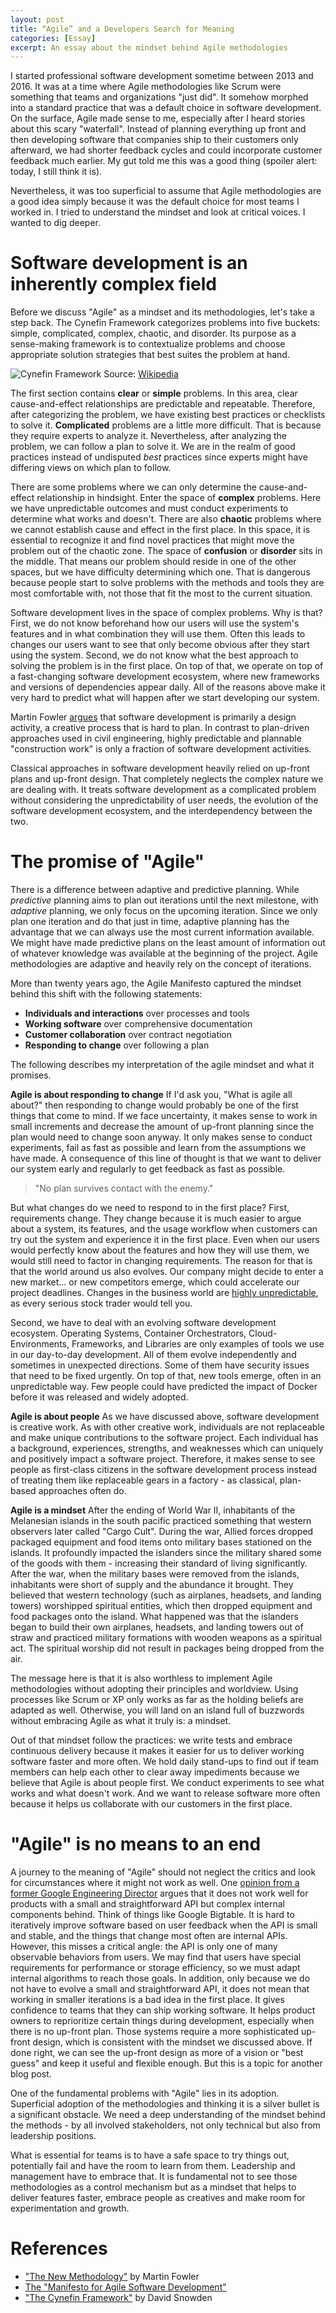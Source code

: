 ```yaml
---
layout: post
title: “Agile” and a Developers Search for Meaning
categories: [Essay]
excerpt: An essay about the mindset behind Agile methodologies
---
```


I started professional software development sometime between 2013 and 2016. It was at a time where Agile methodologies like Scrum were something that teams and organizations "just did". It somehow morphed into a standard practice that was a default choice in software development. On the surface, Agile made sense to me, especially after I heard stories about this scary "waterfall". Instead of planning everything up front and then developing software that companies ship to their customers only afterward, we had shorter feedback cycles and could incorporate customer feedback much earlier. My gut told me this was a good thing (spoiler alert: today, I still think it is).

Nevertheless, it was too superficial to assume that Agile methodologies are a good idea simply because it was the default choice for most teams I worked in. I tried to understand the mindset and look at critical voices. I wanted to dig deeper.

# Software development is an inherently complex field

Before we discuss "Agile" as a mindset and its methodologies, let's take a step back. The Cynefin Framework categorizes problems into five buckets: simple, complicated, complex, chaotic, and disorder. Its purpose as a sense-making framework is to contextualize problems and choose appropriate solution strategies that best suites the problem at hand.

![Cynefin Framework](/assets/2022-11-02/cynefin.jpg)
Source: [Wikipedia](https://upload.wikimedia.org/wikipedia/commons/thumb/a/ab/Cynefin_framework_2022.jpg/800px-Cynefin_framework_2022.jpg)

The first section contains **clear** or **simple** problems. In this area, clear cause-and-effect relationships are predictable and repeatable. Therefore, after categorizing the problem, we have existing best practices or checklists to solve it. **Complicated** problems are a little more difficult. That is because they require experts to analyze it. Nevertheless, after analyzing the problem, we can follow a plan to solve it. We are in the realm of good practices instead of undisputed *best* practices since experts might have differing views on which plan to follow.

There are some problems where we can only determine the cause-and-effect relationship in hindsight. Enter the space of **complex** problems. Here we have unpredictable outcomes and must conduct experiments to determine what works and doesn't. There are also **chaotic** problems where we cannot establish cause and effect in the first place. In this space, it is essential to recognize it and find novel practices that might move the problem out of the chaotic zone. The space of **confusion** or **disorder** sits in the middle. That means our problem should reside in one of the other spaces, but we have difficulty determining which one. That is dangerous because people start to solve problems with the methods and tools they are most comfortable with, not those that fit the most to the current situation.

Software development lives in the space of complex problems. Why is that? First, we do not know beforehand how our users will use the system's features and in what combination they will use them. Often this leads to changes our users want to see that only become obvious after they start using the system. Second, we do not know what the best approach to solving the problem is in the first place. On top of that, we operate on top of a fast-changing software development ecosystem, where new frameworks and versions of dependencies appear daily. All of the reasons above make it very hard to predict what will happen after we start developing our system.

Martin Fowler [argues](https://www.martinfowler.com/articles/newMethodology.html) that software development is primarily a design activity, a creative process that is hard to plan. In contrast to plan-driven approaches used in civil engineering, highly predictable and plannable "construction work" is only a fraction of software development activities.

Classical approaches in software development heavily relied on up-front plans and up-front design. That completely neglects the complex nature we are dealing with. It treats software development as a complicated problem without considering the unpredictability of user needs, the evolution of the software development ecosystem, and the interdependency between the two.

# The promise of "Agile"

There is a difference between adaptive and predictive planning. While *predictive* planning aims to plan out iterations until the next milestone, with *adaptive* planning, we only focus on the upcoming iteration. Since we only plan one iteration and do that just in time, adaptive planning has the advantage that we can always use the most current information available. We might have made predictive plans on the least amount of information out of whatever knowledge was available at the beginning of the project. Agile methodologies are adaptive and heavily rely on the concept of iterations.

More than twenty years ago, the Agile Manifesto captured the mindset behind this shift with the following statements:
- **Individuals and interactions** over processes and tools
- **Working software** over comprehensive documentation
- **Customer collaboration** over contract negotiation
- **Responding to change** over following a plan

The following describes my interpretation of the agile mindset and what it promises.

**Agile is about responding to change**
If I'd ask you, "What is agile all about?" then responding to change would probably be one of the first things that come to mind. If we face uncertainty, it makes sense to work in small increments and decrease the amount of up-front planning since the plan would need to change soon anyway. It only makes sense to conduct experiments, fail as fast as possible and learn from the assumptions we have made. A consequence of this line of thought is that we want to deliver our system early and regularly to get feedback as fast as possible.

> "No plan survives contact with the enemy."

But what changes do we need to respond to in the first place? First, requirements change. They change because it is much easier to argue about a system, its features, and the usage workflow when customers can try out the system and experience it in the first place. Even when our users would perfectly know about the features and how they will use them, we would still need to factor in changing requirements. The reason for that is that the world around us also evolves. Our company might decide to enter a new market... or new competitors emerge, which could accelerate our project deadlines. Changes in the business world are [highly unpredictable](https://en.wikipedia.org/wiki/Fooled_by_Randomness), as every serious stock trader would tell you.

Second, we have to deal with an evolving software development ecosystem. Operating Systems, Container Orchestrators, Cloud-Environments, Frameworks, and Libraries are only examples of tools we use in our day-to-day development. All of them evolve independently and sometimes in unexpected directions. Some of them have security issues that need to be fixed urgently. On top of that, new tools emerge, often in an unpredictable way. Few people could have predicted the impact of Docker before it was released and widely adopted.

**Agile is about people**
As we have discussed above, software development is creative work. As with other creative work, individuals are not replaceable and make unique contributions to the software project. Each individual has a background, experiences, strengths, and weaknesses which can uniquely and positively impact a software project. Therefore, it makes sense to see people as first-class citizens in the software development process instead of treating them like replaceable gears in a factory - as classical, plan-based approaches often do.

**Agile is a mindset**
After the ending of World War II, inhabitants of the Melanesian islands in the south pacific practiced something that western observers later called "Cargo Cult". During the war, Allied forces dropped packaged equipment and food items onto military bases stationed on the islands. It profoundly impacted the islanders since the military shared some of the goods with them - increasing their standard of living significantly. After the war, when the military bases were removed from the islands, inhabitants were short of supply and the abundance it brought.
They believed that western technology (such as airplanes, headsets, and landing towers) worshipped spiritual entities, which then dropped equipment and food packages onto the island. What happened was that the islanders began to build their own airplanes, headsets, and landing towers out of straw and practiced military formations with wooden weapons as a spiritual act. The spiritual worship did not result in packages being dropped from the air.

The message here is that it is also worthless to implement Agile methodologies without adopting their principles and worldview. Using processes like Scrum or XP only works as far as the holding beliefs are adapted as well. Otherwise, you will land on an island full of buzzwords without embracing Agile as what it truly is: a mindset.

Out of that mindset follow the practices: we write tests and embrace continuous delivery because it makes it easier for us to deliver working software faster and more often. We hold daily stand-ups to find out if team members can help each other to clear away impediments because we believe that Agile is about people first. We conduct experiments to see what works and what doesn't work. And we want to release software more often because it helps us collaborate with our customers in the first place.

# "Agile" is no means to an end
A journey to the meaning of "Agile" should not neglect the critics and look for circumstances where it might not work as well. One [opinion from a former Google Engineering Director](https://www.quora.com/Why-do-some-developers-at-strong-companies-like-Google-consider-Agile-development-to-be-nonsense/answer/David-Jeske?share=1) argues that it does not work well for products with a small and straightforward API but complex internal components behind. Think of things like Google Bigtable. It is hard to iteratively improve software based on user feedback when the API is small and stable, and the things that change most often are internal APIs. However, this misses a critical angle: the API is only one of many observable behaviors from users. We may find that users have special requirements for performance or storage efficiency, so we must adapt internal algorithms to reach those goals. In addition, only because we do not have to evolve a small and straightforward API, it does not mean that working in smaller iterations is a bad idea in the first place. It gives confidence to teams that they can ship working software. It helps product owners to reprioritize certain things during development, especially when there is no up-front plan. Those systems require a more sophisticated up-front design, which is consistent with the mindset we discussed above. If done right, we can see the up-front design as more of a vision or "best guess" and keep it useful and flexible enough. But this is a topic for another blog post.

One of the fundamental problems with "Agile" lies in its adoption. Superficial adoption of the methodologies and thinking it is a silver bullet is a significant obstacle. We need a deep understanding of the mindset behind the methods - by all involved stakeholders, not only technical but also from leadership positions.

What is essential for teams is to have a safe space to try things out, potentially fail and have the room to learn from them. Leadership and management have to embrace that. It is fundamental not to see those methodologies as a control mechanism but as a mindset that helps to deliver features faster, embrace people as creatives and make room for experimentation and growth.

# References
- ["The New Methodology"](https://www.martinfowler.com/articles/newMethodology.html) by Martin Fowler
- [The "Manifesto for Agile Software Development"](http://agilemanifesto.org/)
- ["The Cynefin Framework"](https://www.youtube.com/watch?v=N7oz366X0-8) by David Snowden